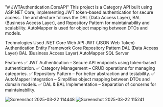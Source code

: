 "# JWTAuthentication.CoreAPI" 
This project is a Category API built using ASP.NET Core, implementing JWT token-based authentication for secure access. The architecture follows the DAL (Data Access Layer), BAL (Business Access Layer), and Repository Pattern for maintainability and scalability. AutoMapper is used for object mapping between DTOs and models.

Technologies Used
.NET Core Web API
JWT (JSON Web Token) Authentication
Entity Framework Core
Repository Pattern
DAL (Data Access Layer) 
BAL (Business Access Layer)
AutoMapper
SQL Server

Features
✅ JWT Authentication – Secure API endpoints using token-based authentication.
✅ Category Management – CRUD operations for managing categories.
✅ Repository Pattern – For better abstraction and testability.
✅ AutoMapper Integration – Simplifies object mapping between DTOs and domain models.
✅ DAL & BAL Implementation – Separation of concerns for maintainability.

![Screenshot 2025-03-22 114448](https://github.com/user-attachments/assets/567ec3bb-c5e8-4cab-9644-cb95c8c01881)
![Screenshot 2025-03-22 115241](https://github.com/user-attachments/assets/ad6e308f-e72b-4d0a-a86f-a3eb8f8056ed)

